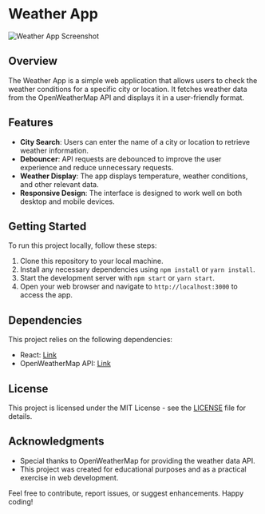 # Weather App

![Weather App Screenshot](https://ibb.co/hXx1KGX)

## Overview

The Weather App is a simple web application that allows users to check the weather conditions for a specific city or location. It fetches weather data from the OpenWeatherMap API and displays it in a user-friendly format.

## Features

- **City Search**: Users can enter the name of a city or location to retrieve weather information.
- **Debouncer**: API requests are debounced to improve the user experience and reduce unnecessary requests.
- **Weather Display**: The app displays temperature, weather conditions, and other relevant data.
- **Responsive Design**: The interface is designed to work well on both desktop and mobile devices.

## Getting Started

To run this project locally, follow these steps:

1. Clone this repository to your local machine.
2. Install any necessary dependencies using `npm install` or `yarn install`.
3. Start the development server with `npm start` or `yarn start`.
4. Open your web browser and navigate to `http://localhost:3000` to access the app.

## Dependencies

This project relies on the following dependencies:

- React: [Link](https://reactjs.org/)
- OpenWeatherMap API: [Link](https://openweathermap.org/api)

## License

This project is licensed under the MIT License - see the [LICENSE](LICENSE) file for details.

## Acknowledgments

- Special thanks to OpenWeatherMap for providing the weather data API.
- This project was created for educational purposes and as a practical exercise in web development.

Feel free to contribute, report issues, or suggest enhancements. Happy coding!
